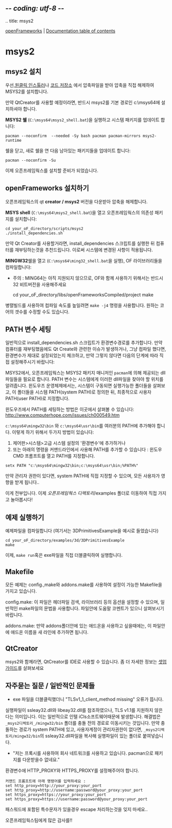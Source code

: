 ## -*- coding: utf-8 -*-
.. title: msys2

[openFrameworks](/) | [Documentation table of contents](table_of_contents.md)

msys2
=====

msys2 설치
----------------

우선,[원클릭 인스톨러](https://msys2.github.io/)나 [코드 저장소](http://sourceforge.net/projects/msys2/files/Base/x86_64/)
에서 압축파일을 받아 압축을 직접 해제하여 MSYS2를 설치합니다.

만약 QtCreator를 사용할 예정이라면, 반드시 msys2를 기본 경로인 c:\msys64에 설치하셔야 합니다.

**MSYS2 쉘** (`C:\msys64\msys2_shell.bat`)을 실행하고 시스템 패키지를 업데이트 합니다:

    pacman --noconfirm  --needed -Sy bash pacman pacman-mirrors msys2-runtime
	
쉘을 닫고, 새로 쉘을 연 다음 남아있는 패키지들을 업데이트 합니다:

    pacman --noconfirm -Su

이제 오픈프레임웍스를 설치할 준비가 되었습니다.


openFrameworks 설치하기
-------------------------

오픈프레임웍스의 qt **creator / msys2** 버전을 다운받아 압축을 해제합니다.

**MSYS shell** (`C:\msys64\msys2_shell.bat`)을 열고 오픈프레임웍스의 의존성 패키지를 설치합니다:

    cd your_oF_directory/scripts/msys2
    ./install_dependencies.sh`
	
만약 Qt Creator를 사용할거라면, install_dependencies 스크립트를 실행한 뒤 컴퓨터를 재부팅하는것을 추천드립니다. 이로써 시스템에 변경된 사항이 적용됩니다.

**MINGW32**쉘을 열고 (`C:\msys64\ming32_shell.bat`을 실행), OF 라이브러리들을 컴파일합니다:
* 주의 : MING64는 아직 지원되지 않으므로, OF와 함께 사용하기 위해서는 반드시 32 비트버전을 사용해주세요

    cd your_oF_directory/libs/openFrameworksCompiled/project
    make

병렬빌드를 사용하여 컴파일 속도를 높일려면 `make -j4` 명령을 사용합니다. 원하는 코어의 갯수를 수정할 수도 있습니다.


PATH 변수 세팅
-------------------------
일반적으로 install_dependencies.sh 스크립트가 환경변수경로를 추가합니다. 만약 컴퓨터를 재부팅했음에도 Qt Create와 관련한 이슈가 발생하거나, 그냥 컴파일 했다면, 환경변수가 제대로 설정되었는지 체크하고, 만약 그렇지 않다면 다음의 단계에 따라 직접 설정해주시기 바랍니다:

MSYS2에서, 오픈프레임웍스는 MSYS2 패키지 매니저인 `pacman`에 의해 제공되는 dll파일들을 필요로 합니다. PATH 변수는 시스템에게 이러한 dll파일을 찾아야 할 위치를 알려줍니다. 윈도우즈 운영체제에서는, 시스템이 구동되면 실행가능한 폴더들을 살펴보고, 이 폴더들을 시스템 PATH(system PATH)로 정의한 뒤, 최종적으로 사용자 PATH(user PATH)로 지정합니다.

윈도우즈에서 PATH를 세팅하는 방법은 이곳에서 살펴볼 수 있습니다: http://www.computerhope.com/issues/ch000549.htm

`c:\msys64\mingw32\bin` 와 `c:\msys64\usr\bin`를 여러분의 PATH에 추가해야 합니다. 이렇게 하기 위해서 두가지 방법이 있습니다:


1. 제어판>시스템>고급 시스템 설정의  '환경변수'에 추가하거나
2. 또는 아래의 명령을 커맨드라인에서 사용해 PATH를 추가할 수 있습니다 : 윈도우 CMD 프롬프트를 열고 PATH를 지정합니다. 

```
setx PATH "c:\msys64\mingw32\bin;c:\msys64\usr\bin;%PATH%"
```

만약 관리자 권한이 있다면, system PATH에 직접 지정할 수 있으며, 모든 사용자가 영향을 받게 됩니다..

이게 전부입니다. 이제 _오픈프레임웍스 디렉토리_/examples 폴더로 이동하여 직접 가지고 놀아봅시다!

예제 실행하기
----------------
예제파일을 컴파일합니다 (여기서는 3DPrimitivesExample을 예시로 들었습니다)

    cd your_oF_directory/examples/3d/3DPrimitivesExample
    make


이제, `make run`혹은 exe파일을 직접 더블클릭하여 실행합니다.


Makefile
--------

모든 예제는 config.,make와 addons.make를 사용하여 설정이 가능한 Makefile을 가지고 있습니다.

config.make: 이 파일은 헤더파일 검색, 라이브러리 등의 옵션을 설정할 수 있으며, 일반적인 make파일의 문법을 사용합니다. 
파일안에 도움말 코멘트가 있으니 살펴보시기 바랍니다.

addons.make: 만약 addons폴더안에 있는 애드온을 사용하고 싶을때에는, 이 파일안에 애드온 이름을 새 라인에 추가하면 됩니다.

QtCreator
---------

msys2와 함께라면, QtCreator를 IDE로 사용할 수 있습니다. 좀 더 자세한 정보는 [셋업가이드](../qtcreator)를 살펴보세요

자주묻는 질문 / 일반적인 문제들
--------------------- 
- exe 파일을 더블클릭했더니 "TLSv1_1_client_method missing" 오류가 뜹니다.

실행파일이 ssleay32.dll와 libeay32.dll를 참조하였으나, TLS v1.1를 지원하지 않은 다는 의미입니다. 이는 일반적으로 인텔 iCls소프트웨어때문에 발생합니다. 해결법은 `_msys2디렉토리_/mingw32/bin` 폴더를 충돌 전의 경로로 이동시키는 것입니다. 만약 충돌하는 경로가 system PATH에 있고, 사용자계정이 관리자권한이 없다면, `_msys2디렉토리/mingw32/bin`의 ssleay32.dll파일을 복사해 실행파일이 있는 폴더로 붙여넣습니다.

- "저는 프록시를 사용하여 회사 네트워크를 사용하고 있습니다. pacman으로 패키지를 다운받을수 없네요."

환경변수에 HTTP_PROXY와 HTTPS_PROXY를 설정해주어야 합니다.

    커맨드 프롬프트에 아래 명령어를 입력하세요 :    
    set http_proxy=http://your_proxy:your_port
    set http_proxy=http://username:password@your_proxy:your_port
    set https_proxy=https://your_proxy:your_port
    set https_proxy=https://username:password@your_proxy:your_port

패스워드에 포함된 특수문자가 있을경우 escape 처리하는것을 잊지 마세요..

 
오픈프레임웍스팀에게 많은 감사를!!

